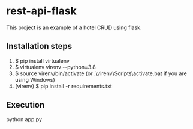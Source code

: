 # rest-api-flask
This project is an example of a hotel CRUD using flask.

## Installation steps
1. $ pip install virtualenv
2. $ virtualenv virenv --python=3.8
4. $ source virenv/bin/activate (or .\virenv\Scripts\activate.bat if you are using Windows)
5. (virenv) $ pip install -r requirements.txt

## Execution
python app.py
